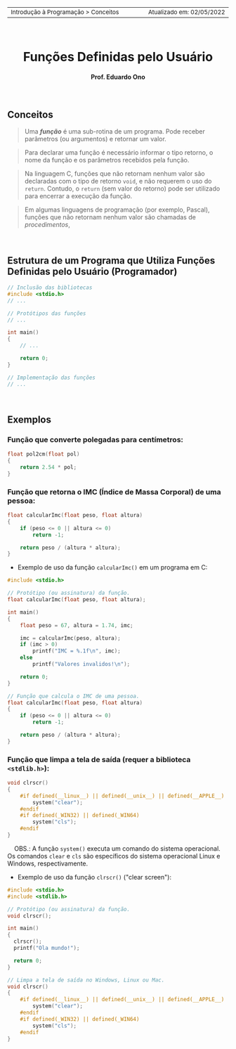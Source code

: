 <table>
<tr>
<td align="left" width="8000">
  <small>Introdução à Programação > Conceitos</small>
</td>
<td align="right">
  <small>Atualizado&nbsp;em:&nbsp;02/05/2022</small>
</td>
</tr>
</table>

<br>

<h1 align="center">
Funções Definidas pelo Usuário
</h1>
<h4 align="center">
Prof. Eduardo Ono
</h4>

<br>

## Conceitos

> Uma ___função___ é uma sub-rotina de um programa. Pode receber parâmetros (ou argumentos) e retornar um valor.

> Para declarar uma função é necessário informar o tipo retorno, o nome da função e os parâmetros recebidos pela função.

> Na linguagem C, funções que não retornam nenhum valor são declaradas com o tipo de retorno `void`, e não requerem o uso do `return`. Contudo, o `return` (sem valor do retorno) pode ser utilizado para encerrar a execução da função.

> Em algumas linguagens de programação (por exemplo, Pascal), funções que não retornam nenhum valor são chamadas de _procedimentos_,

<br>

## Estrutura de um Programa que Utiliza Funções Definidas pelo Usuário (Programador)

```c
// Inclusão das bibliotecas
#include <stdio.h>
// ...

// Protótipos das funções
// ...

int main()
{
    // ...

    return 0;
}

// Implementação das funções
// ...
```

<br>

## Exemplos

### Função que converte polegadas para centímetros:

```c
float pol2cm(float pol)
{
    return 2.54 * pol;
}
```

### Função que retorna o IMC (Índice de Massa Corporal) de uma pessoa:

```c
float calcularImc(float peso, float altura)
{
    if (peso <= 0 || altura <= 0)
        return -1;

    return peso / (altura * altura);
}
```

* Exemplo de uso da função `calcularImc()` em um programa em C:

```c
#include <stdio.h>

// Protótipo (ou assinatura) da função.
float calcularImc(float peso, float altura);

int main()
{
    float peso = 67, altura = 1.74, imc;

    imc = calcularImc(peso, altura);
    if (imc > 0)
        printf("IMC = %.1f\n", imc);
    else
        printf("Valores invalidos!\n");

    return 0;
}

// Função que calcula o IMC de uma pessoa.
float calcularImc(float peso, float altura)
{
    if (peso <= 0 || altura <= 0)
        return -1;

    return peso / (altura * altura);
}
```

### Função que limpa a tela de saída (requer a biblioteca `<stdlib.h>`):

```c
void clrscr()
{
    #if defined(__linux__) || defined(__unix__) || defined(__APPLE__)
        system("clear");
    #endif
    #if defined(_WIN32) || defined(_WIN64)
        system("cls");
    #endif
}
```

&nbsp;&nbsp;&nbsp;&nbsp;OBS.: A função `system()` executa um comando do sistema operacional. Os comandos `clear` e `cls` são específicos do sistema operacional Linux e Windows, respectivamente.

* Exemplo de uso da função `clrscr()` ("clear screen"):

```c
#include <stdio.h>
#include <stdlib.h>

// Protótipo (ou assinatura) da função.
void clrscr();

int main()
{
  clrscr();
  printf("Ola mundo!");

  return 0;
}

// Limpa a tela de saída no Windows, Linux ou Mac.
void clrscr()
{
    #if defined(__linux__) || defined(__unix__) || defined(__APPLE__)
        system("clear");
    #endif
    #if defined(_WIN32) || defined(_WIN64)
        system("cls");
    #endif
}
```

<br>
